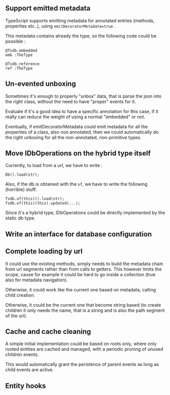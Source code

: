 
Support emitted metadata
------------------------

TypeScript supports emitting metadata for annotated entries (methods, properties etc..), using
``emitDecoratorMetadata=true`` .

This metadata contains already the type, so the following code could be possible :

```
@Tsdb.embedded
emb :TheType

@Tsdb.reference
ref :TheType
```


Un-evented unboxing
-------------------

Sometimes it's enough to properly "unbox" data, that is parse the json into the right class,
without the need to have "proper" events for it.

Evaluate if it's a good idea to have a specific annotation for this case, if it really can 
reduce the weight of using a normal "embedded" or not.

Eventually, if emitDecoratorMetadata could emit metadata for all the properties of a class,
also non annotated, then we could automatically do the right unboxing for all the non-annotated,
non-primitive types.


Move IDbOperations on the hybrid type itself
--------------------------------------------

Currently, to load from a url, we have to write :

```
Db().load(str);
```

Also, if the db is obtained with the ``of``, we have to write the following (horrible) stuff:

```
Tsdb.of(this)().load(str);
Tsdb.of(this)(this).updated(...);
```

Since it's a hybrid type, IDbOperations could be directly implemented by the static db type.


Write an interface for database configuration
---------------------------------------------


Complete loading by url
-----------------------

It could use the existing methods, simply needs to build the metadata chain from url segments
rather than from calls to getters. This however limits the scope, cause for example it could be
hard to go inside a collection (true also for metadata navigation).

Otherwise, it could work like the current one based on metadata, calling child creation.

Otherwise, it could be the current one that become string based (to create children it only needs
the name, that is a string and is also the path segment of the url).


Cache and cache cleaning
------------------------

A simple initial implementation could be based on roots only, where only rooted entities
are cached and managed, with a periodic pruning of unused children events.

This would automatically grant the peristence of parent events as long as child events are active.


Entity hooks
------------


